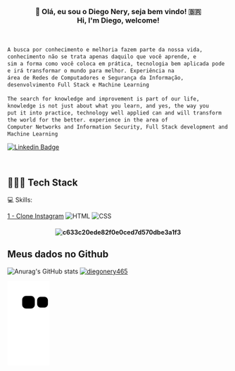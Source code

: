 
<h3 align="center">  <br>

👋 Olá, eu sou o Diego Nery, seja bem vindo! 🇧🇷 <br>
    Hi, I'm Diego, welcome!
<br>

</h3>

<br>

```
A busca por conhecimento e melhoria fazem parte da nossa vida, conhecimento não se trata apenas daquilo que você aprende, e 
sim a forma como você coloca em prática, tecnologia bem aplicada pode e irá transformar o mundo para melhor. Experiência na 
área de Redes de Computadores e Segurança da Informação, desenvolvimento Full Stack e Machine Learning

The search for knowledge and improvement is part of our life, knowledge is not just about what you learn, and yes, the way you 
put it into practice, technology well applied can and will transform the world for the better. experience in the area of 
Computer Networks and Information Security, Full Stack development and Machine Learning
```
</h3>

[![Linkedin Badge](https://img.shields.io/badge/-Linkedin-blue?style=for-the-badge&logo=Linkedin&logoColor=white&link=https://github.com/diegonery465)](https://www.linkedin.com/in/diego-nery-2a06151a7/)

<br>

## 👨🏻‍💻 Tech Stack

💻  Skills: <br>

[1 - Clone Instagram](https://github.com/diegonery465/Desafio-DIO/tree/main/FlexCSSInstagram) ![HTML](https://img.shields.io/badge/HTML5-E34F26?style=for-the-badge&logo=html5&logoColor=white&link=https://github.com/diegonery465) ![CSS](https://img.shields.io/badge/CSS3-1572B6?style=for-the-badge&logo=css3&logoColor=white&link=https://github.com/diegonery465)


<h4 align="center">
 
![c633c20ede82f0e0ced7d570dbe3a1f3](https://user-images.githubusercontent.com/70382532/138322189-2db8df52-9dcb-40a0-88a8-c365466bd33d.gif)

</h4>





## Meus dados no Github

<!-- <span style="height ">
![Anurag's GitHub stats](https://github-readme-stats.vercel.app/api?username=diegonery465&show_icons=true&theme=tokyonight)
</span> -->

![Anurag's GitHub stats](https://github-readme-stats.vercel.app/api?username=diegonery465&show_icons=true&theme=tokyonight)
[![diegonery465](https://github-readme-stats.vercel.app/api/top-langs/?username=diegonery465&hide=html&layout=compact=true&theme=tokyonight)](https://github.com/diegonery465/)

<!-- ![Top Langs](https://github-readme-stats.vercel.app/api/top-langs/?username=diegonery465&layout=compact&theme=tokyonight) -->
![Snake animation](https://github.com/rafaballerini/rafaballerini/blob/output/github-contribution-grid-snake.svg) <br>















